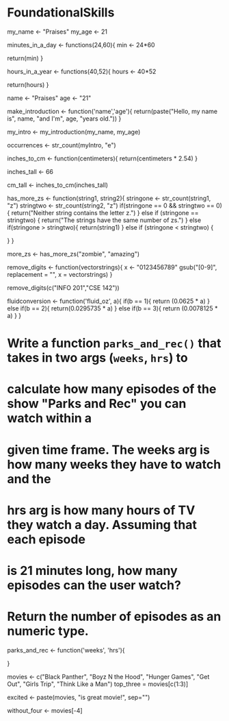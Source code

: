 # FoundationalSkills

my_name <- "Praises"
my_age <- 21

minutes_in_a_day <- functions(24,60){
  min <- 24*60
  
  return(min)
}

hours_in_a_year <- functions(40,52){
  hours <- 40*52
  
  return(hours)
}

name <- "Praises"
age <- "21"

make_introduction <- function('name','age'){
  return(paste("Hello, my name is", name, "and I'm", age, "years old."))
}


my_intro <- my_introduction(my_name, my_age)

occurrences <- str_count(myIntro, "e")

inches_to_cm <- function(centimeters){
  return(centimeters * 2.54)
}

inches_tall <- 66

cm_tall <- inches_to_cm(inches_tall)


has_more_zs <- function(string1, string2){
  stringone <- str_count(string1, "z")
  stringtwo <- str_count(string2, "z")
  if(stringone == 0 && stringtwo == 0){
    return("Neither string contains the letter z.")
  }
  else if (stringone == stringtwo) {
    return("The strings have the same number of zs.")
  }
  else if(stringone > stringtwo){
    return(string1)
  }
  else if (stringone < stringtwo) {
    
  }
}


more_zs <- has_more_zs("zombie", "amazing")


remove_digits <- function(vectorstrings){
  x <- "0123456789"
  gsub("[0-9]", replacement = "", x = vectorstrings)
}

remove_digits(c("INFO 201","CSE 142"))


fluidconversion <- function('fluid_oz', a){
  if(b == 1){
    return (0.0625 * a)
  }
  else if(b == 2){
    return(0.0295735 * a)
  }
  else if(b == 3){
    return (0.0078125 * a)
  }
}


# Write a function `parks_and_rec()` that takes in two args (`weeks`, `hrs`) to 
# calculate how many episodes of the show "Parks and Rec" you can watch within a
# given time frame. The weeks arg is how many weeks they have to watch and the
# hrs arg is how many hours of TV they watch a day. Assuming that each episode 
# is 21 minutes long, how many episodes can the user watch? 
# Return the number of episodes as an numeric type.

parks_and_rec <- function('weeks', 'hrs'){
  
}


movies <- c("Black Panther", "Boyz N the Hood", "Hunger Games", "Get Out", "Girls Trip", "Think Like a Man")
top_three = movies[c(1:3)]


excited <- paste(movies, "is great movie!", sep="")


without_four <- movies[-4]
